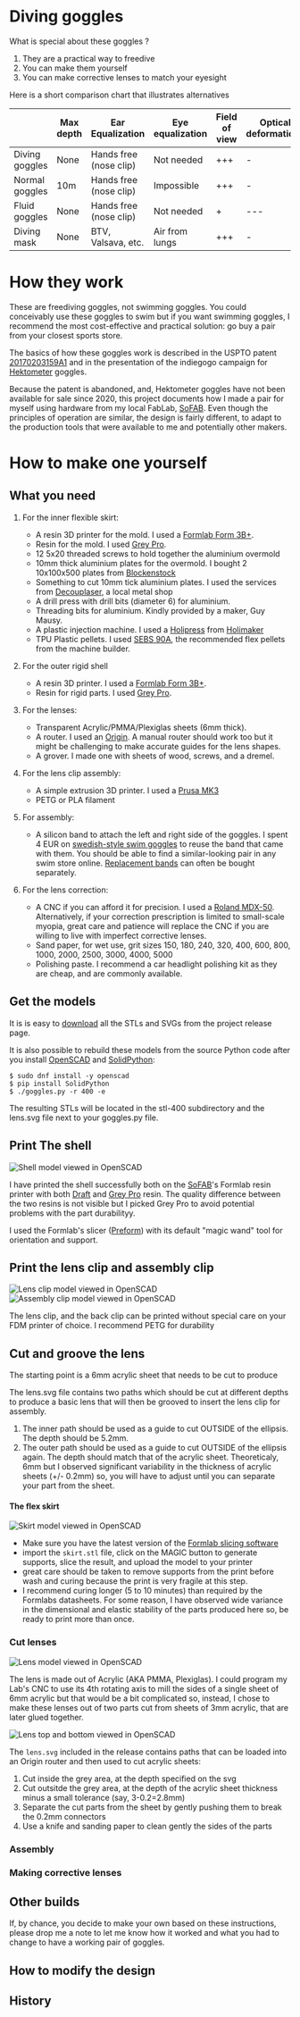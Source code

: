 # Diving goggles

What is special about these goggles ?

1. They are a practical way to freedive
2. You can make them yourself
3. You can make corrective lenses to match your eyesight

Here is a short comparison chart that illustrates alternatives

|                |  Max depth |  Ear Equalization       | Eye equalization | Field of view | Optical deformations |
|----------------|------------|-------------------------|------------------|---------------|----------------------|
| Diving goggles |  None      |  Hands free (nose clip) | Not needed       | +++           | -                    |
| Normal goggles |  10m       |  Hands free (nose clip) | Impossible       | +++           | -                    |
| Fluid goggles  |  None      |  Hands free (nose clip) | Not needed       | +             | ---                  |
| Diving mask    |  None      |  BTV, Valsava, etc.     | Air from lungs   | +++           | -                    |


# How they work

These are freediving goggles, not swimming goggles. You could conceivably use these
goggles to swim but if you want swimming goggles, I recommend the most cost-effective
and practical solution: go buy a pair from your closest sports store.

The basics of how these goggles work is described in the USPTO patent
[20170203159A1](https://patents.google.com/patent/US20170203159A1/en)
and in the presentation of the indiegogo campaign for 
[Hektometer](https://www.indiegogo.com/projects/hektometer-revolutionary-freediving-goggles#/)
goggles.

Because the patent is abandoned, and, Hektometer goggles have not been available 
for sale since 2020, this project documents how I made a pair for myself using
hardware from my local FabLab, [SoFAB](https://www.sofab.tv/). Even though the principles
of operation are similar, the design is fairly different, to adapt to the production
tools that were available to me and potentially other makers.

# How to make one yourself

## What you need

1. For the inner flexible skirt:
   - A resin 3D printer for the mold. I used a [Formlab Form 3B+](https://formlabs.com/3d-printers/form-3b/).
   - Resin for the mold. I used [Grey Pro](https://formlabs.com/fr/boutique/materials/grey-pro-resin/).
   - 12 5x20 threaded screws to hold together the aluminium overmold
   - 10mm thick aluminium plates for the overmold. I bought 2 10x100x500 plates from [Blockenstock](https://www.blockenstock.fr/)
   - Something to cut 10mm tick aluminium plates. I used the services from [Decouplaser](https://www.decouplaser.fr/), a local metal shop
   - A drill press with drill bits (diameter 6) for aluminium.
   - Threading bits for aluminium. Kindly provided by a maker, Guy Mausy.
   - A plastic  injection machine. I used a [Holipress](https://holimaker.fr/holipress/) from [Holimaker](https://holimaker.fr/)
   - TPU Plastic pellets. I used [SEBS 90A](https://boutique.3dadvance.fr/fablab/1199-granules-de-sebs-shore-90a-holimaker), the recommended flex pellets from the machine builder.

2. For the outer rigid shell
   - A resin 3D printer. I used a [Formlab Form 3B+](https://formlabs.com/3d-printers/form-3b/).
   - Resin for rigid parts. I used [Grey Pro](https://formlabs.com/fr/boutique/materials/grey-pro-resin/).

3. For the lenses:
   - Transparent Acrylic/PMMA/Plexiglas sheets (6mm thick).
   - A router. I used an [Origin](https://www.shapertools.com/en-de/origin-overview). A manual router should work too 
     but it might be challenging to make accurate guides for the lens shapes.
   - A grover. I made one with sheets of wood, screws, and a dremel.

4. For the lens clip assembly:
   - A simple extrusion 3D printer. I used a [Prusa MK3](https://www.prusa3d.com/product/original-prusa-i3-mk3s-3d-printer-3/)
   - PETG or PLA filament
 
5. For assembly:
   - A silicon band to attach the left and right side of the goggles. I spent 4 EUR on
     [swedish-style swim goggles](https://malmsten.com/en/products/p/swim-goggles/swedish-goggles/swedish-goggles-classic/2168/2357/1710021)
     to reuse the band that came with them. You should be able to find a similar-looking pair in any swim store online. 
     [Replacement bands](https://malmsten.com/en/products/p/swim-goggles/swedish-goggles/swedish-goggles-spare-part-kit/2168/2357/1750001) 
     can often be bought separately.

6. For the lens correction:
   - A CNC if you can afford it for precision. I used a [Roland MDX-50](https://www.rolanddga.com/products/3d/mdx-50-benchtop-cnc-mill).
     Alternatively, if your correction prescription is limited to small-scale myopia, great care and 
     patience will replace the CNC if you are willing to live with
     imperfect corrective lenses. 
   - Sand paper, for wet use, grit sizes 150, 180, 240, 320, 400, 600, 800, 1000, 2000, 2500, 3000, 4000, 5000
   - Polishing paste. I recommend a car headlight polishing kit as they are cheap, and are commonly available.

## Get the models

It is is easy to [download](https://github.com/mathieu-lacage/goggles/releases/download/v0.1/goggles-0.1.zip) 
all the STLs and SVGs from the project release page.

It is also possible to rebuild these models from the source Python code after you install 
[OpenSCAD](https://openscad.org/) and [SolidPython](https://github.com/SolidCode/SolidPython/):

```
$ sudo dnf install -y openscad
$ pip install SolidPython
$ ./goggles.py -r 400 -e
```

The resulting STLs will be located in the stl-400 subdirectory and the lens.svg file next to your goggles.py file.

## Print The shell

![Shell model viewed in OpenSCAD](/doc/assets/shell.png)

I have printed the shell successfully both on the 
[SoFAB](https://www.sofab.tv/)'s Formlab resin printer with both 
[Draft](https://formlabs.com/materials/standard/#draft-resin) and 
[Grey Pro](https://formlabs.com/materials/standard/#grey-pro-resin) resin.
The quality difference between the two resins is not visible but I picked
Grey Pro to avoid potential problems with the part durabilityy.

I used the Formlab's slicer ([Preform](https://formlabs.com/fr/software/#preform)) 
with its default "magic wand" tool for orientation and support.

## Print the lens clip and assembly clip

![Lens clip model viewed in OpenSCAD](/doc/assets/lens-clip.png)
![Assembly clip model viewed in OpenSCAD](/doc/assets/back-clip.png)

The lens clip, and the back clip can be printed without special care on 
your FDM printer of choice. I recommend PETG for durability

## Cut and groove the lens

The starting point is a 6mm acrylic sheet that needs to be cut to produce


The lens.svg file contains two paths which should be cut at different depths
to produce a basic lens that will then be grooved to insert the lens clip
for assembly.


1. The inner path should be used as a guide to cut OUTSIDE of the ellipsis.
   The depth should be 5.2mm.
2. The outer path should be used as a guide to cut OUTSIDE of the ellipsis again.
   The depth should match that of the acrylic sheet. Theoreticaly, 6mm but
   I observed significant variability in the thickness of acrylic sheets 
   (+/- 0.2mm) so, you will have to adjust until you can separate your part
   from the sheet.



#### The flex skirt

![Skirt model viewed in OpenSCAD](/doc/assets/skirt.png)

   - Make sure you have the latest version of the [Formlab slicing software]()
   - import the `skirt.stl` file, click on the MAGIC button to generate supports,
     slice the result, and upload the model to your printer
   - great care should be taken to remove supports from the print before wash
     and curing because the print is very fragile at this step.
   - I recommend curing longer (5 to 10 minutes) than required by the 
     Formlabs datasheets. For some reason, I have observed wide variance in the
     dimensional and elastic stability of the parts produced here so, be ready
     to print more than once.

### Cut lenses

![Lens model viewed in OpenSCAD](/doc/assets/lens.png)

The lens is made out of Acrylic (AKA PMMA, Plexiglas). I could program my Lab's CNC
to use its 4th rotating axis to mill the sides of a single sheet of 6mm acrylic but 
that would be a bit complicated so, instead, I chose to make these lenses out of two
parts cut from sheets of 3mm acrylic, that are later glued together.

![Lens top and bottom viewed in OpenSCAD](/doc/assets/lens-top-bottom.png)

The `lens.svg` included in the release contains paths that can be loaded into an Origin
router and then used to cut acrylic sheets:

1. Cut inside the grey area, at the depth specified on the svg
2. Cut outsitde the grey area, at the depth of the acrylic sheet thickness minus a
   small tolerance (say, 3-0.2=2.8mm)
3. Separate the cut parts from the sheet by gently pushing them to break the 0.2mm
   connectors
4. Use a knife and sanding paper to clean gently the sides of the parts

### Assembly

### Making corrective lenses

## Other builds

If, by chance, you decide to make your own based on these instructions, please drop
me a note to let me know how it worked and what you had to change to have a working
pair of goggles.

## How to modify the design

## History
